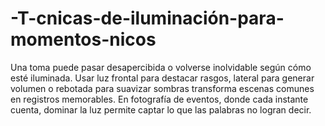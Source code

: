 # -T-cnicas-de-iluminación-para-momentos-nicos
Una toma puede pasar desapercibida o volverse inolvidable según cómo esté iluminada. Usar luz frontal para destacar rasgos, lateral para generar volumen o rebotada para suavizar sombras transforma escenas comunes en registros memorables. En fotografía de eventos, donde cada instante cuenta, dominar la luz permite captar lo que las palabras no logran decir.
